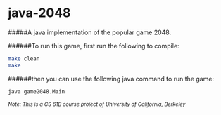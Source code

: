 java-2048
=========

#####A java implementation of the popular game 2048.

######To run this game, first run the following to compile:

```bash
make clean
make
```
######then you can use the following java command to run the game:
```bash
java game2048.Main
```   

<sub>*Note: This is a CS 61B course project of University of California, Berkeley*</sub>
